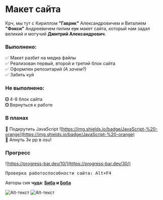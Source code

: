 # Макет сайта
Крч, мы тут с Кириллом **"Гаврик"** Александровичем и Виталием **"Фокси"** Андреевичем пилим ~~сук~~ макет сайта, который нам задал великий и могучий **Дмитрий Александрович**.

### Выполнено: 
:white_check_mark: Макет разбит на медиа файлы   
:white_check_mark: Реализован первый, второй и третий блок сайта   
:white_check_mark: Оформлен репозитарий _(А зачем?)_   
:white_check_mark: Забить куй   

### Не выполнено:
:negative_squared_cross_mark: 4-8 блок сайта   
:negative_squared_cross_mark: Вернуться к работе   

### В планах
:black_square_button: Подкрутить JavaScript ![https://img.shields.io/badge/JavaScript-%20-orange](https://img.shields.io/badge/JavaScript-%20-orange)   
:black_square_button: Апнуть 3к pp в osu!
### Прогресс
![https://progress-bar.dev/10/](https://progress-bar.dev/30/)

<pre>
Проверка работоспособности сайта: <kbd>Alt</kbd>+<kbd>F4</kbd>
</pre> 

Авторы сия **чуда**: **[Биба](https://vk.com/foxy163_rus) и [Боба](https://vk.com/id157308850)**

![Alt-текст](https://avatars0.githubusercontent.com/u/62958994?s=460&u=772668140cd1fae102c9e010e94c97880e6c431d&v=4 "Фокси")
![Alt-текст](https://avatars3.githubusercontent.com/u/65364319?s=460&u=9491d8dae97deb6635a1edd779a47d377ebe1858&v=4 "Гаврик")
